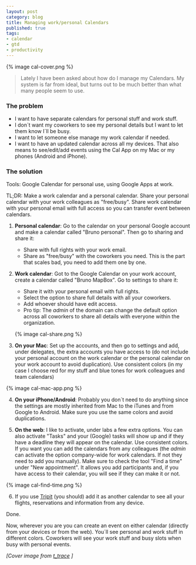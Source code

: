 ```yaml
---
layout: post
category: blog 
title: Managing work/personal Calendars
published: true
tags:
- calendar
- gtd
- productivity
---
```


{% image cal-cover.png  %}

> Lately I have been asked about how do I manage my Calendars. My system is far from ideal, but turns out to be much better than what many people seem to use.

### The problem

* I want to have separate calendars for personal stuff and work stuff. 
* I don´t want my coworkers to see my personal details but I want to let them know
I´ll be busy. 
* I want to let someone else manage my work calendar if needed. 
* I want to have an updated calendar across all my devices. That also means to see/edit/add events using the Cal App on my Mac or my phones (Android and iPhone).


### The solution

Tools: Google Calendar for personal use, using Google Apps at work.

TL;DR: Make a work calendar and a personal calendar. Share your personal
calendar with your work colleagues as "free/busy". Share work calendar with
your personal email with full access so you can transfer event between calendars. 

<!--more-->

1. **Personal calendar**: Go to the calendar on your personal Google
   account and make a calendar called "Bruno personal". Then go to sharing and share it:
    * Share with full rights with your work email.
    * Share as "free/busy" with the coworkers you need. This is the part
      that scales bad, you need to add them one by one.
2. **Work calendar**: Got to the Google Calendar on your work account,
   create a calendar called "Bruno MapBox". Go to settings to share it:
    * Share it with your personal email with full rights.
    * Select the option to share full details with all your coworkers.
    * Add whoever should have edit access.
    * Pro tip: The *admin* of the domain can change the default option across all coworkers to share all details with everyone within the organization.

    {% image cal-share.png  %}

3. **On your Mac**: Set up the accounts, and then go to settings and add, under delegates, the extra accounts you have access to (do not include your personal account on the work calendar or the personal calendar on your work account to avoid duplication). Use consistent colors (in my case I choose red for my stuff and blue tones for work colleagues and team calendars)

  {% image cal-mac-app.png  %}

4. **On your iPhone/Android**: Probably you don´t need to do anything since the settings are mostly inherited from Mac to the iTunes and from Google to Android. Make sure you use the same colors and avoid duplications.

5. **On the web**: I like to activate, under labs a few extra options. You can also activate "Tasks" and your (Google) tasks will show up and if they have a deadline they will appear on the calendar. Use consistent colors. If you want you can add the calendars from any colleagues (the *admin* can activate the option company-wide for work calendars. If not they need to add you manually). Make sure to check the tool "Find a time" under "New appointment". It allows you add participants and, if you have access to their calendar, you will see if they can make it or not.

  {% image cal-find-time.png  %}

6. If you use [Tripit](http://www.tripit.com) (you should) add it as another calendar to see all your flights, reservations and information from any device.

Done.

Now, wherever you are you can create an event on either calendar
(directly from your devices or from the web). You´ll see personal and
work stuff in different colors. Coworkers will see your work stuff and busy slots when busy with personal events.

*[Cover image from [t_trace](http://www.flickr.com/photos/t_trace/282176246/) ]*
